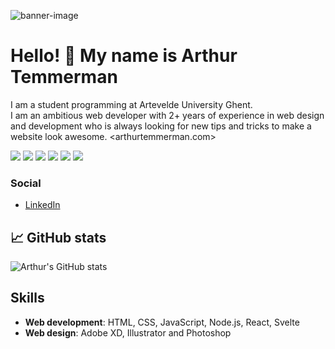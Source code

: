 ![banner-image](https://i.ibb.co/Qkq4t7m/banner.png)  
# Hello! :wave: My name is Arthur Temmerman
I am a student programming at Artevelde University Ghent.  
I am an ambitious web developer with 2+ years of experience in web design and development who is always looking for new tips and tricks to make a website look awesome. 
<arthurtemmerman.com>
  
![](https://img.shields.io/badge/Code-HTML5-informational?style=flat&logo=html5&logoColor=white&color=orange)
![](https://img.shields.io/badge/Code-CSS3-informational?style=flat&logo=css3&logoColor=white&color=blue)
![](https://img.shields.io/badge/Code-JavaScript-informational?style=flat&logo=javascript&logoColor=white&color=yellow)
![](https://img.shields.io/badge/Code-Svelte-informational?style=flat&logo=svelte&logoColor=white&color=orange)
![](https://img.shields.io/badge/Code-React-informational?style=flat&logo=react&logoColor=white&color=informational)
![](https://img.shields.io/badge/Code-Node-informational?style=flat&logo=node.js&logoColor=white&color=darkgreen)

### Social
- [LinkedIn](https://www.linkedin.com/in/arthur-temmerman-3a73681b6/)

## :chart_with_upwards_trend: GitHub stats
![Arthur's GitHub stats](https://github-readme-stats.vercel.app/api?username=pgm-arthtemm&show_icons=true&count_private=true&bg_color=000&title_color=fff&text_color=d91717&icon_color=fff&hide_border=true)  

## Skills
- __Web development__: HTML, CSS, JavaScript, Node.js, React, Svelte 
- __Web design__: Adobe XD, Illustrator and Photoshop
